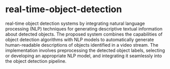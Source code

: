 # real-time-object-detection
real-time object detection systems by integrating natural language processing (NLP) techniques for generating descriptive textual information about detected objects. The proposed system combines the capabilities of object detection algorithms with NLP models to automatically generate human-readable descriptions of objects identified in a video stream. The implementation involves preprocessing the detected object labels, selecting or developing an appropriate NLP model, and integrating it seamlessly into the object detection pipeline.
